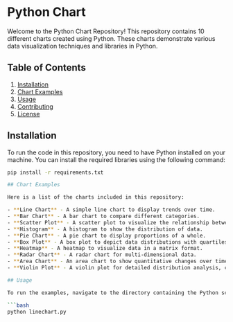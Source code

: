 # Python Chart 

Welcome to the Python Chart Repository! This repository contains 10 different charts created using Python. These charts demonstrate various data visualization techniques and libraries in Python.

## Table of Contents
1. [Installation](#installation)
2. [Chart Examples](#chart-examples)
3. [Usage](#usage)
4. [Contributing](#contributing)
5. [License](#license)

## Installation

To run the code in this repository, you need to have Python installed on your machine. You can install the required libraries using the following command:

```bash
pip install -r requirements.txt

## Chart Examples

Here is a list of the charts included in this repository:

- **Line Chart** - A simple line chart to display trends over time.
- **Bar Chart** - A bar chart to compare different categories.
- **Scatter Plot** - A scatter plot to visualize the relationship between two variables.
- **Histogram** - A histogram to show the distribution of data.
- **Pie Chart** - A pie chart to display proportions of a whole.
- **Box Plot** - A box plot to depict data distributions with quartiles.
- **Heatmap** - A heatmap to visualize data in a matrix format.
- **Radar Chart** - A radar chart for multi-dimensional data.
- **Area Chart** - An area chart to show quantitative changes over time.
- **Violin Plot** - A violin plot for detailed distribution analysis, combining box plots and density plots.

## Usage

To run the examples, navigate to the directory containing the Python scripts and execute the desired script. For example, to run the line chart example, use the following command:

```bash
python linechart.py


